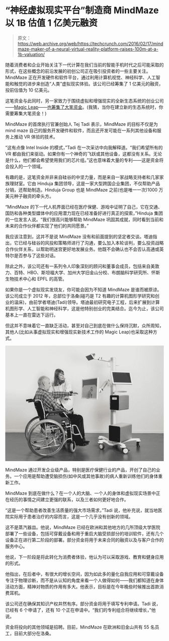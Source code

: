 # “神经虚拟现实平台”制造商 MindMaze 以 1B 估值 1 亿美元融资

> 原文：<https://web.archive.org/web/https://techcrunch.com/2016/02/17/mindmaze-maker-of-a-neural-virtual-reality-platform-raises-100m-at-a-1b-valuation/>

随着消费者和企业开始关注下一代计算在我们当前的智能手机时代之后可能采取的形式，在这些概念的前沿发展的初创公司正在吸引投资者的一些主要关注。MindMaze 正在开发硬件和软件平台，通过利用计算机视觉、神经科学、人工智能和触觉的进步来创造“人类”虚拟现实体验。该公司已经筹集了 1 亿美元的融资，投前估值为 10 亿美元。

这笔资金与此同时，另一家致力于围绕虚拟和增强现实的全新生态系统的创业公司——[Magic Leap](https://web.archive.org/web/20230304021213/http://www.magicleap.com/)——[也筹集了大笔资金](https://web.archive.org/web/20230304021213/https://techcrunch.com/2016/02/02/ar-startup-magic-leap-raises-793-5m-series-c-at-4-5b-valuation-led-by-alibaba/)。(我猜，当你在建立新的生态系统时，你需要筹集大笔资金！)

MindMaze 的首席执行官兼创始人 Tej Tadi 表示，MindMaze 的目标不仅是为 mind maze 自己的服务开发硬件和软件，而且还开发可能在一系列其他设备和服务上推动 VR 体验的技术。

“这有点像 Intel Inside 的模式，”Tadi 在一次采访中向我解释道。“我们希望所有的 VR 都由我们来驱动。如果你有一个神奇的飞跃或其他设备，这都没有关系。无论是什么，他们都会希望使用我们的芯片组。”这也意味着大量的专利——这是资金将会投入的一个领域。

有趣的是，这笔资金并非来自硅谷的中坚力量，而是来自一家战略支持者和几家家族理财室。它由 Hinduja 集团领导，这是一家大型跨国企业集团，不仅帮助产品分销，还帮助制造。Hinduja Group 也是 MindMaze 之前(也是唯一一次)1000 万美元种子融资的牵头方。

“MindMaze 的下一代人机界面已经在医疗保健、游戏中证明了自己，它在交通、国防和各种类型媒体中的应用潜力现在已经准备好进行真正的探索，”Hinduja 集团的一位发言人说。“我们很高兴能够帮助 MindMaze 巩固其成就，同时看到当前和未来的合作伙伴都实现了他们的共同愿景。”

我应该注意到，这并不是说 MindMaze 没有和前面提到的坚定者交谈。塔迪指出，它已经与硅谷的风投和策略师进行了沟通，要么加入本轮谈判，要么投资战略合作伙伴关系，以帮助明迷宫更好地发展业务。他既不会确认也不会否认高通或英特尔是否参与了这些对话。

除此之外，该公司还有一系列令人印象深刻的顾问和董事会成员，包括来自美敦力、百特、HBO、斯坦福大学、加州大学旧金山分校、布朗脑科学研究所、怀斯生物技术中心和 EPFL 的高管。

如果你是一个虚拟现实发烧友，你可能会因为不知道 MindMaze 是谁而被原谅。该公司成立于 2012 年，总部位于洛桑(碰巧是 T2 有趣的计算机图形学研究和创业的温床)，由前学者塔迪(Tadi)领导。塔迪最初研究电子工程，后来扩展到计算机图形学、人工智能和神经科学，这是他特别创业的完美结合。迄今为止，该公司基本上一直在雷达下运行。

但这并不意味着它一直缺乏活动，甚至对自己到底在做什么保持沉默，众所周知，其他人(比如从事虚拟现实和增强现实新技术工作的 Magic Leap)也采取这种方式。

![MindMaze wheelchair_0273_retouched](img/32fa042df6d9bbb71f94412789748042.png)

MindMaze 通过开发企业级产品，特别是医疗保健行业的产品，开创了自己的业务。一个应用是帮助遭受脑损伤(如中风或其他事故)的病人重新训练他们的身体重新工作。

MindMaze 到底在做什么？在一个人的大脑、一个人的身体和虚拟现实场景中正在经历的事情之间建立更强的联系，以及三者如何更好地合作。

“这是一个帮助患者改善生活质量的强大市场需求，”Tadi 说，他补充说，就当地医院实际用于患者治疗的内容而言，这是一个几乎没有创新的领域。

这不是蒸汽器皿。他说，MindMaze 已经在欧洲和其他地方的几所顶级大学医院部署了一些设备，包括可穿戴设备和用于重启大脑受损部分的培训软件，还有几个设备正在进行第二阶段的部署。部分资金将用于未来合同的融资以及与客户合作的服务中心。

他说，下一阶段是将此转化为消费者体验，他认为可以采取游戏、教育和健身应用的形式。

他指出，在后者中，有很大的增长空间，因为如此多的量化自我应用和可穿戴设备专注于物理诊断，而不是从认知的角度来看一个人做得如何——我们都知道在身体活动方面，精神对物质的作用有多大。他表示，目标是在今年晚些时候推出首款消费耳机。

该公司还在确保其知识产权井然有序。部分资金将用于填写专利申请。Tadi 说，已经有 6 个申请了，还有 10 个正在申请中。“我们的专利组合将继续增长，”他说。

资金将投向的其他领域是招聘。目前，MindMaze 在欧洲和旧金山共有 55 名员工，目前大部分在洛桑。